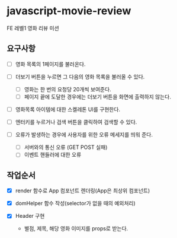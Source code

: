# javascript-movie-review

FE 레벨1 영화 리뷰 미션

## 요구사항

- [ ] 영화 목록의 1페이지를 불러온다.

- [ ] 더보기 버튼을 누르면 그 다음의 영화 목록을 불러올 수 있다.

  - [ ] 영화는 한 번의 요청당 20개씩 보여준다.
  - [ ] 페이지 끝에 도달한 경우에는 더보기 버튼을 화면에 출력하지 않는다.

- [ ] 영화목록 아이템에 대한 스켈레톤 UI를 구현한다.

- [ ] 엔터키를 누르거나 검색 버튼을 클릭하여 검색할 수 있다.

- [ ] 오류가 발생하는 경우에 사용자를 위한 오류 메세지를 띄워 준다.
  - [ ] 서버와의 통신 오류 (GET POST 실패)
  - [ ] 이벤트 핸들러에 대한 오류

## 작업순서

- [x] render 함수로 App 컴포넌트 렌더링(App은 최상위 컴포넌트)
- [x] domHelper 함수 작성(selector가 없을 때의 예외처리)

- [x] Header 구현
  - 별점, 제목, 해당 영화 이미지를 props로 받는다.
